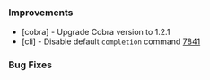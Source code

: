 ### Improvements

- [cobra] - Upgrade Cobra version to 1.2.1
- [cli] - Disable default `completion` command
  [7841](https://github.com/pulumi/pulumi/issues/7841)

### Bug Fixes

